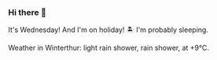 ### Hi there :wave:

It's Wednesday! And I'm on holiday! :desert_island: I'm probably sleeping.

Weather in Winterthur: light rain shower, rain shower, at +9°C.
